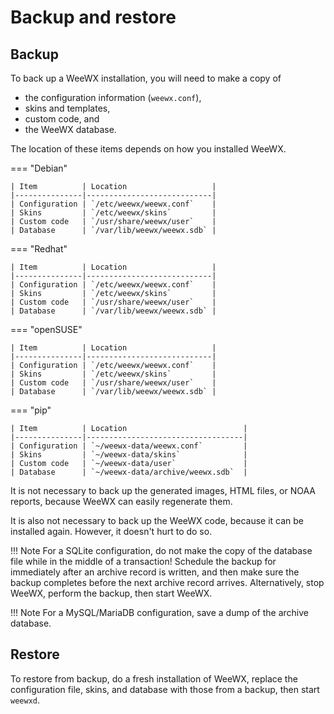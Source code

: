 # Backup and restore

## Backup

To back up a WeeWX installation, you will need to make a copy of

 * the configuration information (`weewx.conf`),
 * skins and templates,
 * custom code, and
 * the WeeWX database.

The location of these items depends on how you installed WeeWX.

=== "Debian"

    | Item          | Location                   |
    |---------------|----------------------------|
    | Configuration | `/etc/weewx/weewx.conf`    |
    | Skins         | `/etc/weewx/skins`         |
    | Custom code   | `/usr/share/weewx/user`    |
    | Database      | `/var/lib/weewx/weewx.sdb` |

=== "Redhat"

    | Item          | Location                   |
    |---------------|----------------------------|
    | Configuration | `/etc/weewx/weewx.conf`    |
    | Skins         | `/etc/weewx/skins`         |
    | Custom code   | `/usr/share/weewx/user`    |
    | Database      | `/var/lib/weewx/weewx.sdb` |

=== "openSUSE"

    | Item          | Location                   |
    |---------------|----------------------------|
    | Configuration | `/etc/weewx/weewx.conf`    |
    | Skins         | `/etc/weewx/skins`         |
    | Custom code   | `/usr/share/weewx/user`    |
    | Database      | `/var/lib/weewx/weewx.sdb` |

=== "pip"

    | Item          | Location                          |
    |---------------|-----------------------------------|
    | Configuration | `~/weewx-data/weewx.conf`         |
    | Skins         | `~/weewx-data/skins`              |
    | Custom code   | `~/weewx-data/user`               |
    | Database      | `~/weewx-data/archive/weewx.sdb`  |

It is not necessary to back up the generated images, HTML files, or NOAA
reports, because WeeWX can easily regenerate them.

It is also not necessary to back up the WeeWX code, because it can be
installed again. However, it doesn't hurt to do so.

!!! Note
    For a SQLite configuration, do not make the copy of the database file
    while in the middle of a transaction! Schedule the backup for immediately
    after an archive record is written, and then make sure the backup
    completes before the next archive record arrives. Alternatively, stop
    WeeWX, perform the backup, then start WeeWX.

!!! Note
    For a MySQL/MariaDB configuration, save a dump of the archive database.

## Restore

To restore from backup, do a fresh installation of WeeWX, replace the
configuration file, skins, and database with those from a backup, then start
`weewxd`.
